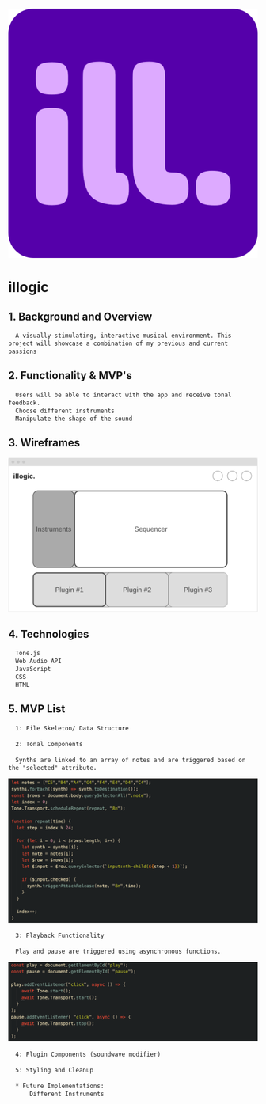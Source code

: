 ![illogic_logo](src/images/favicon.png)

# illogic

## 1. Background and Overview
      A visually-stimulating, interactive musical environment. This project will showcase a combination of my previous and current passions


## 2. Functionality & MVP's
      Users will be able to interact with the app and receive tonal feedback.
      Choose different instruments
      Manipulate the shape of the sound


## 3. Wireframes

![](src/images/wireframe.png)

## 4. Technologies
      Tone.js
      Web Audio API
      JavaScript
      CSS
      HTML
      

      
## 5. MVP List
      1: File Skeleton/ Data Structure

      2: Tonal Components

      Synths are linked to an array of notes and are triggered based on the "selected" attribute.

![](src/images/tonal.png)

      3: Playback Functionality

      Play and pause are triggered using asynchronous functions.
![](src/images/playback.png)

      4: Plugin Components (soundwave modifier)

      5: Styling and Cleanup
      
      * Future Implementations:
          Different Instruments
          
      

